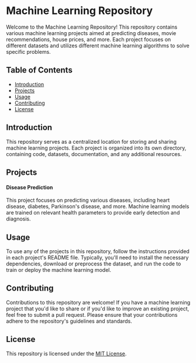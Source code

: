 
# Machine Learning Repository

Welcome to the Machine Learning Repository! This repository contains various machine learning projects aimed at predicting diseases, movie recommendations, house prices, and more. Each project focuses on different datasets and utilizes different machine learning algorithms to solve specific problems.

## Table of Contents

- [Introduction](#introduction)
- [Projects](#projects)
- [Usage](#usage)
- [Contributing](#contributing)
- [License](#license)

## Introduction

This repository serves as a centralized location for storing and sharing machine learning projects. Each project is organized into its own directory, containing code, datasets, documentation, and any additional resources.

## Projects

#### Disease Prediction

This project focuses on predicting various diseases, including heart disease, diabetes, Parkinson's disease, and more. Machine learning models are trained on relevant health parameters to provide early detection and diagnosis.


## Usage

To use any of the projects in this repository, follow the instructions provided in each project's README file. Typically, you'll need to install the necessary dependencies, download or preprocess the dataset, and run the code to train or deploy the machine learning model.

## Contributing

Contributions to this repository are welcome! If you have a machine learning project that you'd like to share or if you'd like to improve an existing project, feel free to submit a pull request. Please ensure that your contributions adhere to the repository's guidelines and standards.

## License

This repository is licensed under the [MIT License](LICENSE).
